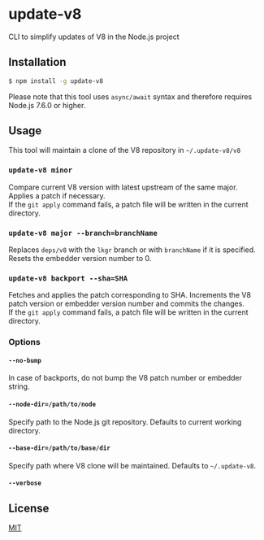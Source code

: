 # update-v8

CLI to simplify updates of V8 in the Node.js project

## Installation

```bash
$ npm install -g update-v8
```

Please note that this tool uses `async/await` syntax and therefore requires Node.js
7.6.0 or higher.

## Usage

This tool will maintain a clone of the V8 repository in `~/.update-v8/v8`

### `update-v8 minor`

Compare current V8 version with latest upstream of the same major. Applies a patch if necessary.  
If the `git apply` command fails, a patch file will be written in the current directory.

### `update-v8 major --branch=branchName`

Replaces `deps/v8` with the `lkgr` branch or with `branchName` if it is specified.
Resets the embedder version number to 0.

### `update-v8 backport --sha=SHA`

Fetches and applies the patch corresponding to SHA. Increments the V8 patch version
or embedder version number and commits the changes.  
If the `git apply` command fails, a patch file will be written in the current directory.

### Options

#### `--no-bump`

In case of backports, do not bump the V8 patch number or embedder string.

#### `--node-dir=/path/to/node`

Specify path to the Node.js git repository. Defaults to current working directory.

#### `--base-dir=/path/to/base/dir`

Specify path where V8 clone will be maintained. Defaults to `~/.update-v8`.

#### `--verbose`

## License

[MIT](./LICENSE)
